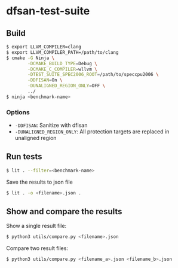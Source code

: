 # dfsan-test-suite

## Build

```bash
$ export LLVM_COMPILER=clang
$ export LLVM_COMPILER_PATH=/path/to/clang
$ cmake -G Ninja \
        -DCMAKE_BUILD_TYPE=Debug \
        -DCMAKE_C_COMPILER=wllvm \
        -DTEST_SUITE_SPEC2006_ROOT=/path/to/speccpu2006 \
        -DDFISAN=On \
        -DUNALIGNED_REGION_ONLY=OFF \
        ../
$ ninja <benchmark-name>
```

### Options

- `-DDFISAN`: Sanitize with dfisan
- `-DUNALIGNED_REGION_ONLY`: All protection targets are replaced in unaligned region

## Run tests

```bash
$ lit . --filter=<benchmark-name>
```

Save the results to json file
```bash
$ lit . -o <filename>.json .
```

## Show and compare the results

Show a single result file:
```bash
$ python3 utils/compare.py <filename>.json
```

Compare two result files:
```bash
$ python3 utils/compare.py <filename_a>.json <filename_b>.json
```
